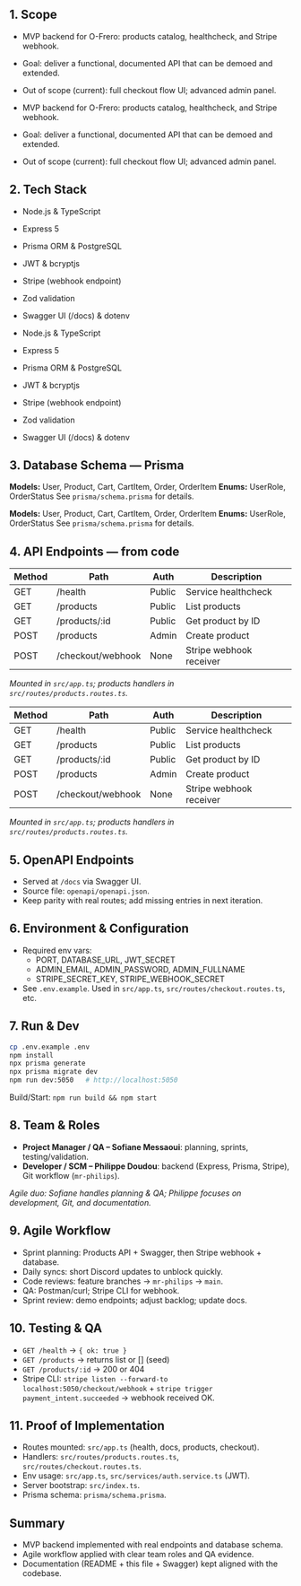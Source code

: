 ## 1. Scope

- MVP backend for O-Frero: products catalog, healthcheck, and Stripe webhook.
- Goal: deliver a functional, documented API that can be demoed and extended.
- Out of scope (current): full checkout flow UI; advanced admin panel.

- MVP backend for O-Frero: products catalog, healthcheck, and Stripe webhook.
- Goal: deliver a functional, documented API that can be demoed and extended.
- Out of scope (current): full checkout flow UI; advanced admin panel.
## 2. Tech Stack

- Node.js & TypeScript
- Express 5
- Prisma ORM & PostgreSQL
- JWT & bcryptjs
- Stripe (webhook endpoint)
- Zod validation
- Swagger UI (/docs) & dotenv

- Node.js & TypeScript
- Express 5
- Prisma ORM & PostgreSQL
- JWT & bcryptjs
- Stripe (webhook endpoint)
- Zod validation
- Swagger UI (/docs) & dotenv
## 3. Database Schema — Prisma

**Models:** User, Product, Cart, CartItem, Order, OrderItem
**Enums:** UserRole, OrderStatus
See `prisma/schema.prisma` for details.

**Models:** User, Product, Cart, CartItem, Order, OrderItem
**Enums:** UserRole, OrderStatus
See `prisma/schema.prisma` for details.
## 4. API Endpoints — from code

| Method | Path | Auth | Description |
|--------|------|------|-------------|
| GET | /health | Public | Service healthcheck |
| GET | /products | Public | List products |
| GET | /products/:id | Public | Get product by ID |
| POST | /products | Admin | Create product |
| POST | /checkout/webhook | None | Stripe webhook receiver |

_Mounted in `src/app.ts`; products handlers in `src/routes/products.routes.ts`._

| Method | Path | Auth | Description |
|--------|------|------|-------------|
| GET | /health | Public | Service healthcheck |
| GET | /products | Public | List products |
| GET | /products/:id | Public | Get product by ID |
| POST | /products | Admin | Create product |
| POST | /checkout/webhook | None | Stripe webhook receiver |

_Mounted in `src/app.ts`; products handlers in `src/routes/products.routes.ts`._

## 5. OpenAPI Endpoints

- Served at `/docs` via Swagger UI.
- Source file: `openapi/openapi.json`.
- Keep parity with real routes; add missing entries in next iteration.


## 6. Environment & Configuration

- Required env vars:
  - PORT, DATABASE_URL, JWT_SECRET
  - ADMIN_EMAIL, ADMIN_PASSWORD, ADMIN_FULLNAME
  - STRIPE_SECRET_KEY, STRIPE_WEBHOOK_SECRET
- See `.env.example`. Used in `src/app.ts`, `src/routes/checkout.routes.ts`, etc.


## 7. Run & Dev

```bash
cp .env.example .env
npm install
npx prisma generate
npx prisma migrate dev
npm run dev:5050   # http://localhost:5050
```
Build/Start: `npm run build && npm start`


## 8. Team & Roles

- **Project Manager / QA – Sofiane Messaoui**: planning, sprints, testing/validation.
- **Developer / SCM – Philippe Doudou**: backend (Express, Prisma, Stripe), Git workflow (`mr-philips`).

_Agile duo: Sofiane handles planning & QA; Philippe focuses on development, Git, and documentation._


## 9. Agile Workflow

- Sprint planning: Products API + Swagger, then Stripe webhook + database.
- Daily syncs: short Discord updates to unblock quickly.
- Code reviews: feature branches → `mr-philips` → `main`.
- QA: Postman/curl; Stripe CLI for webhook.
- Sprint review: demo endpoints; adjust backlog; update docs.


## 10. Testing & QA

- `GET /health` → `{ ok: true }`
- `GET /products` → returns list or [] (seed)
- `GET /products/:id` → 200 or 404
- Stripe CLI: `stripe listen --forward-to localhost:5050/checkout/webhook` + `stripe trigger payment_intent.succeeded` → webhook received OK.


## 11. Proof of Implementation

- Routes mounted: `src/app.ts` (health, docs, products, checkout).
- Handlers: `src/routes/products.routes.ts`, `src/routes/checkout.routes.ts`.
- Env usage: `src/app.ts`, `src/services/auth.service.ts` (JWT).
- Server bootstrap: `src/index.ts`.
- Prisma schema: `prisma/schema.prisma`.


## Summary

- MVP backend implemented with real endpoints and database schema.
- Agile workflow applied with clear team roles and QA evidence.
- Documentation (README + this file + Swagger) kept aligned with the codebase.

